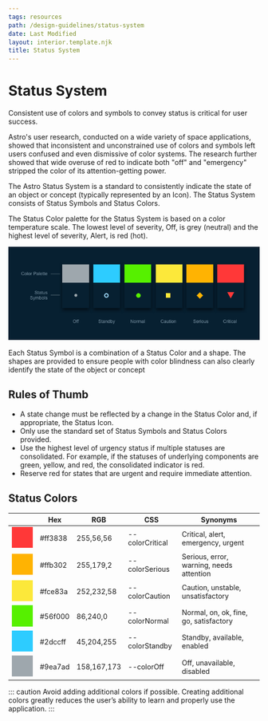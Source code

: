```yaml
---
tags: resources
path: /design-guidelines/status-system
date: Last Modified
layout: interior.template.njk
title: Status System
---
```


# Status System

Consistent use of colors and symbols to convey status is critical for user success.

Astro's user research, conducted on a wide variety of space applications, showed that inconsistent and unconstrained use of colors and symbols left users confused and even dismissive of color systems. The research further showed that wide overuse of red to indicate both "off" and "emergency" stripped the color of its attention-getting power.

The Astro Status System is a standard to consistently indicate the state of an object or concept (typically represented by an Icon). The Status System consists of Status Symbols and Status Colors.

The Status Color palette for the Status System is based on a color temperature scale. The lowest level of severity, Off, is grey (neutral) and the highest level of severity, Alert, is red (hot).

![Status system taxonmy](/img/design-guidelines/status-system-fundamentals.png)

Each Status Symbol is a combination of a Status Color and a shape. The shapes are provided to ensure people with color blindness can also clearly identify the state of the object or concept

## Rules of Thumb

- A state change must be reflected by a change in the Status Color and, if appropriate, the Status Icon.
- Only use the standard set of Status Symbols and Status Colors provided.
- Use the highest level of urgency status if multiple statuses are consolidated. For example, if the statuses of underlying components are green, yellow, and red, the consolidated indicator is red.
- Reserve red for states that are urgent and require immediate attention.

## Status Colors

|                                                            | Hex     | RGB         | CSS             | Synonyms                                 |
| ---------------------------------------------------------- | ------- | ----------- | --------------- | ---------------------------------------- |
| ![Status Color: Critical](/img/swatches/colorCritical.svg) | #ff3838 | 255,56,56   | --colorCritical | Critical, alert, emergency, urgent       |
| ![Status Color: Serious](/img/swatches/colorSerious.svg)   | #ffb302 | 255,179,2   | --colorSerious  | Serious, error, warning, needs attention |
| ![Status Color: Caution](/img/swatches/colorCaution.svg)   | #fce83a | 252,232,58  | --colorCaution  | Caution, unstable, unsatisfactory        |
| ![Status Color: Normal](/img/swatches/colorNormal.svg)     | #56f000 | 86,240,0    | --colorNormal   | Normal, on, ok, fine, go, satisfactory   |
| ![Status Color: Standby](/img/swatches/colorStandby.svg)   | #2dccff | 45,204,255  | --colorStandby  | Standby, available, enabled              |
| ![Status Color: Off](/img/swatches/colorOff.svg)           | #9ea7ad | 158,167,173 | --colorOff      | Off, unavailable, disabled               |

::: caution
Avoid adding additional colors if possible. Creating additional colors greatly reduces the user’s ability to learn and properly use the application.
:::
